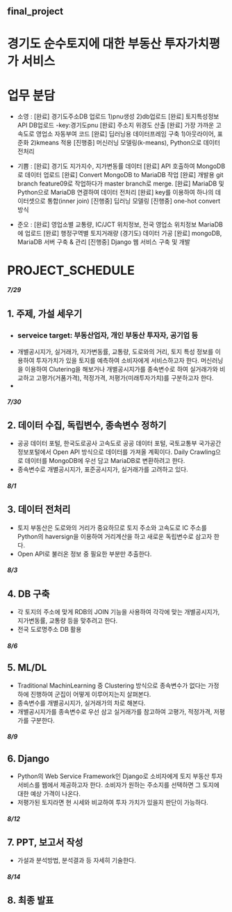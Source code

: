 ## final_project   
   
# **경기도 순수토지에 대한 부동산 투자가치평가 서비스**   
   
   
# **업무 분담**   

- 소영 :
   [완료] 경기도주소DB 업로드 1)pnu생성 2)db업로드
   [완료] 토지특성정보 API DB업로드 -key:경기도pnu 
   [완료] 주소지 위경도 산출 
   [완료] 가장 가까운 고속도로 영업소 자동부여 코드
   [완료] 딥러닝용 데이터프레임 구축 1)아웃라이어, 표준화 2)kmeans 적용
   [진행중] 머신러닝 모델링(k-means), Python으로 데이터 전처리   
 
   
- 기쁨 : 
   [완료] 경기도 지가지수, 지가변동률 데이터
   [완료] API 호출하여 MongoDB로 데이터 업로드
   [완료] Convert MongoDB to MariaDB 작업
   [완료] 개발용 git branch feature09로 작업하다가 master branch로 merge.
   [완료] MariaDB 및 Python으로 MariaDB 연결하여 데이터 전처리
   [완료] key를 이용하여 하나의 데이터셋으로 통합(inner join)
   [진행중] 딥러닝 모델링
   [진행중] one-hot convert 방식    
   

- 준오 : 
   [완료] 영업소별 교통량, IC/JCT 위치정보, 전국 영업소 위치정보 MariaDB에 업로드
   [완료] 행정구역별 토지거래량 (경기도) 데이터 가공 
   [완료] mongoDB, MariaDB 서버 구축 & 관리 
   [진행중] Django 웹 서비스 구축 및 개발   



# PROJECT_SCHEDULE   

##### **_7/29_**
## 1. 주제, 가설 세우기         
- ### **serveice target: 부동산업자, 개인 부동산 투자자, 공기업 등**
- 개별공시지가, 실거래가, 지가변동률, 교통량, 도로와의 거리, 토지 특성 정보를 이용하여 투자가치가 있을 토지를 예측하여 소비자에게 서비스하고자 한다. 머신러닝을 이용하여 Clutering을 해보거나 개별공시지가를 종속변수로 하여 실거래가와 비교하고 고평가(거품가격), 적정가격, 저평가(미래투자가치)를 구분하고자 한다.
- 
   
##### **_7/30_**
## 2. 데이터 수집, 독립변수, 종속변수 정하기
- 공공 데이터 포털, 한국도로공사 고속도로 공공 데이터 포털, 국토교통부 국가공간정보포털에서 Open API 방식으로 데이터를 가져올 계획이다. Daily Crawling으로 데이터를 MongoDB에 우선 담고 MariaDB로 변환하려고 한다.   
- 종속변수로 개별공시지가, 표준공시지가, 실거래가를 고려하고 있다.    
   
##### **_8/1_**
## 3. 데이터 전처리
- 토지 부동산은 도로와의 거리가 중요하므로 토지 주소와 고속도로 IC 주소를 Python의 haversign을 이용하여 거리계산을 하고 새로운 독립변수로 삼고자 한다.
- Open API로 불러온 정보 중 필요한 부분만 추출한다.   
   
##### **_8/3_**
## 4. DB 구축
- 각 토지의 주소에 맞게 RDB의 JOIN 기능을 사용하여 각각에 맞는 개별공시지가, 지가변동률, 교통량 등을 맞추려고 한다.
- 전국 도로명주소 DB 활용   
   
##### **_8/6_**
## 5. ML/DL
- Traditional MachinLearning 중 Clustering 방식으로 종속변수가 없다는 가정 하에 진행하여 군집이 어떻게 이루어지는지 살펴본다.
- 종속변수를 개별공시지가, 실거래가의 차로 해본다.
- 개별공시지가를 종속변수로 우선 삼고 실거래가를 참고하여 고평가, 적정가격, 저평가를 구분한다.   
   
##### **_8/9_**
## 6. Django
- Python의 Web Service Framework인 Django로 소비자에게 토지 부동산 투자 서비스를 웹에서 제공하고자 한다. 소비자가 원하는 주소지를 선택하면 그 토지에 대한 예상 가격이 나온다. 
- 저평가된 토지라면 현 시세와 비교하여 투자 가치가 있을지 판단이 가능하다.   
   
##### **_8/12_**
## 7. PPT, 보고서 작성
- 가설과 분석방법, 분석결과 등 자세히 기술한다.   
   
##### **_8/14_**
## 8. 최종 발표
